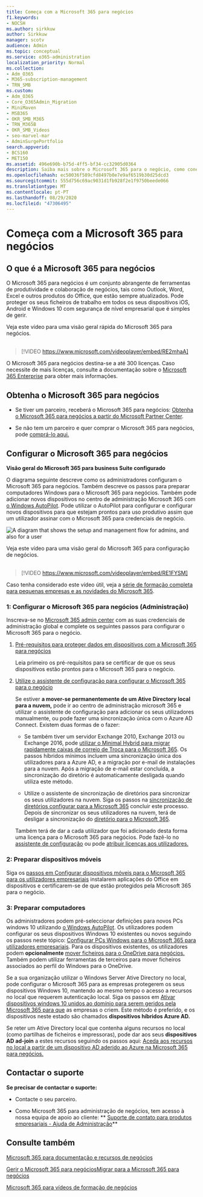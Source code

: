 ```yaml
---
title: Começa com a Microsoft 365 para negócios
f1.keywords:
- NOCSH
ms.author: sirkkuw
author: Sirkkuw
manager: scotv
audience: Admin
ms.topic: conceptual
ms.service: o365-administration
localization_priority: Normal
ms.collection:
- Adm_O365
- M365-subscription-management
- TRN_SMB
ms.custom:
- Adm_O365
- Core_O365Admin_Migration
- MiniMaven
- MSB365
- OKR_SMB_M365
- TRN_M365B
- OKR_SMB_Videos
- seo-marvel-mar
- AdminSurgePortfolio
search.appverid:
- BCS160
- MET150
ms.assetid: 496e690b-b75d-4ff5-bf34-cc32905d0364
description: Saiba mais sobre o Microsoft 365 para o negócio, como conecê-lo e como preparar os dispositivos e computadores dos seus utilizadores para garantir que estão protegidos pela Microsoft 365 para o negócio.
ms.openlocfilehash: ec50036f589cfd8497b0e7e9af6519b30d25dcd3
ms.sourcegitcommit: 555d756c69ac9031d1fb928f2e1f9750beede066
ms.translationtype: MT
ms.contentlocale: pt-PT
ms.lasthandoff: 08/29/2020
ms.locfileid: "47306495"
---
```

# <a name="get-started-with-microsoft-365-for-business"></a>Começa com a Microsoft 365 para negócios

## <a name="what-is-microsoft-365-for-business"></a>O que é a Microsoft 365 para negócios

O Microsoft 365 para negócios é um conjunto abrangente de ferramentas de produtividade e colaboração de negócios, tais como Outlook, Word, Excel e outros produtos do Office, que estão sempre atualizados. Pode proteger os seus ficheiros de trabalho em todos os seus dispositivos iOS, Android e Windows 10 com segurança de nível empresarial que é simples de gerir.

Veja este vídeo para uma visão geral rápida do Microsoft 365 para negócios.<br><br>

> [!VIDEO https://www.microsoft.com/videoplayer/embed/RE2mhaA] 
  
O Microsoft 365 para negócios destina-se a até 300 licenças. Caso necessite de mais licenças, consulte a documentação sobre o [Microsoft 365 Enterprise](https://go.microsoft.com/fwlink/p/?linkid=860986) para obter mais informações. 
  
## <a name="get-microsoft-365-for-business"></a>Obtenha o Microsoft 365 para negócios

- Se tiver um parceiro, receberá o Microsoft 365 para negócios: [Obtenha o Microsoft 365 para negócios a partir do Microsoft Partner Center](get-microsoft-365-business.md).
    
- Se não tem um parceiro e quer comprar o Microsoft 365 para negócios, pode [comprá-lo aqui.](https://www.microsoft.com/microsoft-365/business)
    
## <a name="set-up-microsoft-365-for-business"></a>Configurar o Microsoft 365 para negócios

 **Visão geral do Microsoft 365 para business Suite configurado**
  
O diagrama seguinte descreve como os administradores configuram o Microsoft 365 para negócios. Também descreve os passos para preparar computadores Windows para o Microsoft 365 para negócios. Também pode adicionar novos dispositivos no centro de administração Microsoft 365 com [o Windows AutoPilot](add-autopilot-devices-and-profile.md). Pode utilizar o AutoPilot para configurar e configurar novos dispositivos para que estejam prontos para uso produtivo assim que um utilizador assinar com o Microsoft 365 para credenciais de negócio.
  
![A diagram that shows the setup and management flow for admins, and also for a user](../media/249f81fc-7e79-44c7-8425-3a0b7b651c3b.png)

Veja este vídeo para uma visão geral do Microsoft 365 para configuração de negócios.<br><br>

> [!VIDEO https://www.microsoft.com/videoplayer/embed/RE1FYSM] 

Caso tenha considerado este vídeo útil, veja a [série de formação completa para pequenas empresas e as novidades do Microsoft 365](https://support.microsoft.com/office/6ab4bbcd-79cf-4000-a0bd-d42ce4d12816).

  
### <a name="1-set-up-microsoft-365-for-business-admin"></a>1: Configurar o Microsoft 365 para negócios (Administração)

Inscreva-se no [Microsoft 365 admin center](https://portal.office.com/adminportal/home) com as suas credenciais de administração global e complete os seguintes passos para configurar o Microsoft 365 para o negócio. 
  
1. [Pré-requisitos para proteger dados em dispositivos com a Microsoft 365 para negócios](pre-requisites-for-data-protection.md)
    
    Leia primeiro os pré-requisitos para se certificar de que os seus dispositivos estão prontos para o Microsoft 365 para o negócio.
    
2. [Utilize o assistente de configuração para configurar o Microsoft 365 para o negócio](set-up.md)
    
    Se estiver **a mover-se permanentemente de um Ative Directory local para a nuvem,** pode ir ao centro de administração microsoft 365 e utilizar o assistente de configuração para adicionar os seus utilizadores manualmente, ou pode fazer uma sincronização única com o Azure AD Connect. Existem duas formas de o fazer: 
    
    - Se também tiver um servidor Exchange 2010, Exchange 2013 ou Exchange 2016, pode [utilizar o Minimal Hybrid para migrar rapidamente caixas de correio de Troca para o Microsoft 365](https://docs.microsoft.com/Exchange/mailbox-migration/use-minimal-hybrid-to-quickly-migrate). Os passos híbridos mínimos incluem uma sincronização única dos utilizadores para a Azure AD, e a migração por e-mail de instalações para a nuvem. Após a migração de e-mail estar concluída, a sincronização do diretório é automaticamente desligada quando utiliza este método.
    
    - Utilize o assistente de sincronização de diretórios para sincronizar os seus utilizadores na nuvem. Siga os passos na [sincronização de diretórios configurar para a Microsoft 365](https://docs.microsoft.com/microsoft-365/enterprise/set-up-directory-synchronization) concluir este processo. Depois de sincronizar os seus utilizadores na nuvem, terá de desligar a sincronização do [diretório para o Microsoft 365](https://docs.microsoft.com/microsoft-365/enterprise/turn-off-directory-synchronization).
    
    Também terá de dar a cada utilizador que foi adicionado desta forma uma licença para o Microsoft 365 para negócios. Pode fazê-lo no [assistente de configuração](set-up.md) ou pode [atribuir licenças aos utilizadores.](../admin/manage/assign-licenses-to-users.md)
    
### <a name="2-prepare-mobile-devices"></a>2: Preparar dispositivos móveis

Siga os [passos em Configurar dispositivos móveis para o Microsoft 365 para os utilizadores empresariais](set-up-mobile-devices.md) instalarem aplicações do Office em dispositivos e certificarem-se de que estão protegidos pela Microsoft 365 para o negócio. 
  
### <a name="3-prepare-pcs"></a>3: Preparar computadores

Os administradores podem pré-seleccionar definições para novos PCs windows 10 utilizando [o Windows AutoPilot](add-autopilot-devices-and-profile.md). Os utilizadores podem configurar os seus dispositivos Windows 10 existentes ou novos seguindo os passos neste tópico: [Configurar PCs Windows para o Microsoft 365 para utilizadores empresariais](set-up-windows-devices.md). Para os dispositivos existentes, os utilizadores podem **opcionalmente** [mover ficheiros para o OneDrive para negócios.](move-files-to-onedrive.md) Também podem utilizar ferramentas de terceiros para mover ficheiros associados ao perfil do Windows para o OneDrive.
  
Se a sua organização utilizar o Windows Server Ative Directory no local, pode configurar o Microsoft 365 para as empresas protegerem os seus dispositivos Windows 10, mantendo ao mesmo tempo o acesso a recursos no local que requerem autenticação local. Siga os passos em [Ativar dispositivos windows 10 unidos ao domínio para serem geridos pela Microsoft 365 para que](manage-windows-devices.md) as empresas o criem. Este método é preferido, e os dispositivos neste estado são chamados **dispositivos híbridos Azure AD.** 
  
Se reter um Ative Directory local que contenha alguns recursos no local (como partilhas de ficheiros e impressoras), pode dar aos seus **dispositivos AD ad-join** a estes recursos seguindo os passos aqui: [Aceda aos recursos no local a partir de um dispositivo AD aderido ao Azure na Microsoft 365 para negócios.](access-resources.md)
  
  
## <a name="contact-support"></a>Contactar o suporte

 **Se precisar de contactar o suporte:**
  
- Contacte o seu parceiro.
    
- Como Microsoft 365 para administração de negócios, tem acesso à nossa equipa de apoio ao cliente: ** [Suporte de contato para produtos empresariais - Ajuda de Administração](https://docs.microsoft.com/microsoft-365/admin/contact-support-for-business-products)**
    
## <a name="see-also"></a>Consulte também

[Microsoft 365 para documentação e recursos de negócios](https://go.microsoft.com/fwlink/p/?linkid=853701)
  
[Gerir o Microsoft 365 para negócios](manage.md)[Migrar para a Microsoft 365 para negócios](migrate-to-microsoft-365-business.md)

[Microsoft 365 para vídeos de formação de negócios](https://support.microsoft.com/office/6ab4bbcd-79cf-4000-a0bd-d42ce4d12816) 
